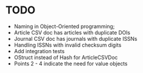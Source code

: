 TODO
======
 - Naming in Object-Oriented programming;
 - Article CSV doc has articles with duplicate DOIs
 - Journal CSV doc has journals with duplicate ISSNs
 - Handling ISSNs with invalid checksum digits
 - Add integration tests
 - OStruct instead of Hash for ArticleCSVDoc
 - Points 2 - 4 indicate the need for value objects